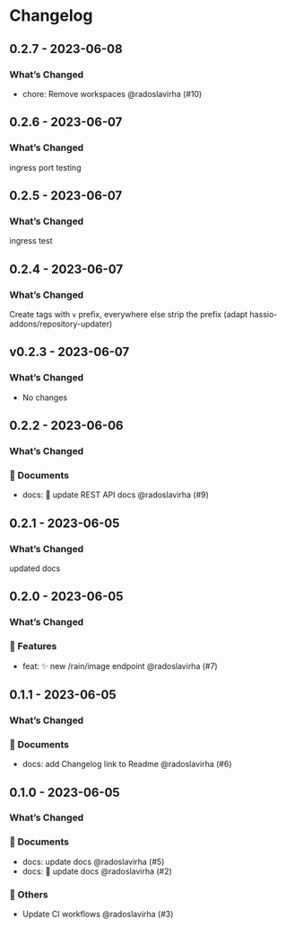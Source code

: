 # Changelog

## 0.2.7 - 2023-06-08

### What’s Changed

- chore: Remove workspaces @radoslavirha (#10)

## 0.2.6 - 2023-06-07

### What’s Changed

ingress port testing

## 0.2.5 - 2023-06-07

### What’s Changed

ingress test

## 0.2.4 - 2023-06-07

### What’s Changed

Create tags with `v` prefix, everywhere else strip the prefix (adapt hassio-addons/repository-updater)

## v0.2.3 - 2023-06-07

### What’s Changed

- No changes

## 0.2.2 - 2023-06-06

### What’s Changed

### 📃 Documents

- docs: :memo: update REST API docs @radoslavirha (#9)

## 0.2.1 - 2023-06-05

### What’s Changed

updated docs

## 0.2.0 - 2023-06-05

### What’s Changed

### 🚀 Features

- feat: :sparkles: new /rain/image endpoint @radoslavirha (#7)

## 0.1.1 - 2023-06-05

### What’s Changed

### 📃 Documents

- docs: add Changelog link to Readme @radoslavirha (#6)

## 0.1.0 - 2023-06-05

### What’s Changed

### 📃 Documents

- docs: update docs @radoslavirha (#5)
- docs: :memo: update docs @radoslavirha (#2)

### 🔬 Others

- Update CI workflows @radoslavirha (#3)
